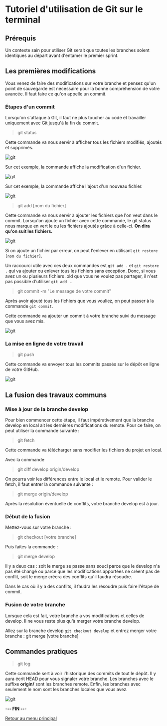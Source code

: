 # Tutoriel d'utilisation de Git sur le terminal

## Prérequis

Un contexte sain pour utiliser Git serait que toutes les branches soient identiques au départ avant d'entamer le premier sprint.

## Les premières modifications

Vous venez de faire des modifications sur votre branche et pensez qu'un point de sauvegarde est nécessaire pour la bonne compréhension de votre avancée. Il faut faire ce qu'on appelle un commit.

### Étapes d'un commit

Lorsqu'on s'attaque à Git, il faut ne plus toucher au code et travailler uniquement avec Git jusqu'à la fin du commit.

>git status

Cette commande va nous servir à afficher tous les fichiers modifiés, ajoutés et supprimés.

![git](/assets/images/git/git-status.jpg)

Sur cet exemple, la commande affiche la modification d'un fichier.

![git](/assets/images/git/git-status-modifier.jpg)

Sur cet exemple, la commande affiche l'ajout d'un nouveau fichier.

![git](/assets/images/git/git-status-fichier.jpg)

>git add [nom du fichier]

Cette commande va nous servir à ajouter les fichiers que l'on veut dans le commit. Lorsqu'on ajoute un fichier avec cette commande, le git status nous marque en vert le ou les fichiers ajoutés grâce à celle-ci. **On dira qu'on suit les fichiers.**

![git](/assets/images/git/git-status-add.jpg)

Si on ajoute un fichier par erreur, on peut l'enlever en utilisant `git restore [nom du fichier]`.

Un raccourci utile avec ces deux commandes est `git add .` et `git restore .` qui va ajouter ou enlever tous les fichiers sans exception. Donc, si vous avez un ou plusieurs fichiers .old que vous ne voulez pas partager, il n'est pas possible d'utiliser `git add .`.

>git commit -m "Le message de votre commit"

Après avoir ajouté tous les fichiers que vous vouliez, on peut passer à la commande `git commit`.

Cette commande va ajouter un commit à votre branche suivi du message que vous avez mis.

![git](/assets/images/git/git-commit.jpg)

### La mise en ligne de votre travail

>git push

Cette commande va envoyer tous les commits passés sur le dépôt en ligne de votre GitHub.

![git](/assets/images/git/git-push.jpg)

## La fusion des travaux communs

### Mise à jour de la branche develop

Pour bien commencer cette étape, il faut impérativement que la branche develop en local ait les dernières modifications du remote. Pour ce faire, on peut utiliser la commande suivante :

>git fetch

Cette commande va télécharger sans modifier les fichiers du projet en local.

Avec la commande

>git diff develop origin/develop

On pourra voir les différences entre le local et le remote. Pour valider le fetch, il faut entrer la commande suivante :

>git merge origin/develop

Après la résolution éventuelle de conflits, votre branche develop est à jour.

### Début de la fusion

Mettez-vous sur votre branche :

>git checkout [votre branche]

Puis faites la commande :

>git merge develop

Il y a deux cas : soit le merge se passe sans souci parce que le develop n'a pas été changé ou parce que les modifications apportées ne créent pas de conflit, soit le merge créera des conflits qu'il faudra résoudre.

Dans le cas où il y a des conflits, il faudra les résoudre puis faire l'étape de commit.

### Fusion de votre branche

Lorsque cela est fait, votre branche a vos modifications et celles de develop. Il ne vous reste plus qu'à merger votre branche develop.

Allez sur la branche develop `git checkout develop` et entrez merger votre branche :
git merge [votre branche]

## Commandes pratiques

>git log

Cette commande sert à voir l'historique des commits de tout le dépôt. Il y aura écrit HEAD pour vous signaler votre branche. Les branches avec le suffixe **origin/** sont les branches remote. Enfin, les branches avec seulement le nom sont les branches locales que vous avez.

![git](/assets/images/git/git-log.jpg)

-**-- FIN --**-

[Retour au menu principal](/index.html)
